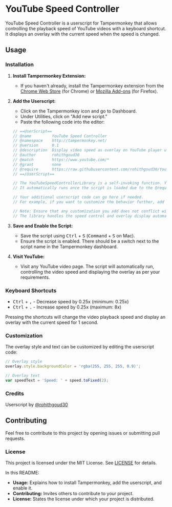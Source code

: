 # YouTube Speed Controller

YouTube Speed Controller is a userscript for Tampermonkey that allows controlling the playback speed of YouTube videos with a keyboard shortcut. It displays an overlay with the current speed when the speed is changed.

## Usage

### Installation

1. **Install Tampermonkey Extension:**
   - If you haven't already, install the Tampermonkey extension from the [Chrome Web Store](https://chrome.google.com/webstore/detail/tampermonkey/dhdgffkkebhmkfjojejmpbldmpobfkfo) (for Chrome) or [Mozilla Add-ons](https://addons.mozilla.org/en-US/firefox/addon/tampermonkey/) (for Firefox).

2. **Add the Userscript:**
   - Click on the Tampermonkey icon and go to Dashboard.
   - Under Utilities, click on "Add new script."
   - Paste the following code into the editor:

   ```javascript
   // ==UserScript==
   // @name         YouTube Speed Controller
   // @namespace    http://tampermonkey.net/
   // @version      0.1
   // @description  Display video speed as overlay on YouTube player using the YouTubeSpeedControllerLibrary.
   // @author       rohithgoud30
   // @match        https://www.youtube.com/*
   // @grant        none
   // @require      https://raw.githubusercontent.com/rohithgoud30/YoutubeSpeedControllerLibary/main/youtubeSpeedController.js
   // ==/UserScript==

   // The YouTubeSpeedControllerLibrary is a self-invoking function. You don't need to call it manually.
   // It automatically runs once the script is loaded due to the @require directive above.

   // Your additional userscript code can go here if needed.
   // For example, if you want to customize the behavior further, add your code below this comment.

   // Note: Ensure that any customization you add does not conflict with the functionality provided by the YouTubeSpeedControllerLibrary.
   // The library handles the speed control and overlay display automatically.

3. **Save and Enable the Script:**
   - Save the script using <kbd>Ctrl</kbd> + <kbd>S</kbd> (<kbd>Command</kbd> + <kbd>S</kbd> on Mac).
   - Ensure the script is enabled. There should be a switch next to the script name in the Tampermonkey dashboard.

4. **Visit YouTube:**
   - Visit any YouTube video page. The script will automatically run, controlling the video speed and displaying the overlay as per your requirements.

### Keyboard Shortcuts

- <kbd>Ctrl</kbd> + <kbd>,</kbd> - Decrease speed by 0.25x (minimum: 0.25x)
- <kbd>Ctrl</kbd> + <kbd>.</kbd> - Increase speed by 0.25x (maximum: 8x)


Pressing the shortcuts will change the video playback speed and display an overlay with the current speed for 1 second.

### Customization

The overlay style and text can be customized by editing the userscript code:

```javascript
// Overlay style  
overlay.style.backgroundColor = 'rgba(255, 255, 255, 0.9)';

// Overlay text
var speedText = 'Speed: ' + speed.toFixed(2);
```

### Credits

Userscript by [@rohithgoud30](https://github.com/rohithgoud30)

## Contributing

Feel free to contribute to this project by opening issues or submitting pull requests.

### License

This project is licensed under the MIT License. See [LICENSE](https://github.com/rohithgoud30/YoutubeSpeedControllerLibary/blob/main/LICENSE) for details.

In this README:

- **Usage:** Explains how to install Tampermonkey, add the userscript, and enable it.
- **Contributing:** Invites others to contribute to your project.
- **License:** States the license under which your project is distributed.
